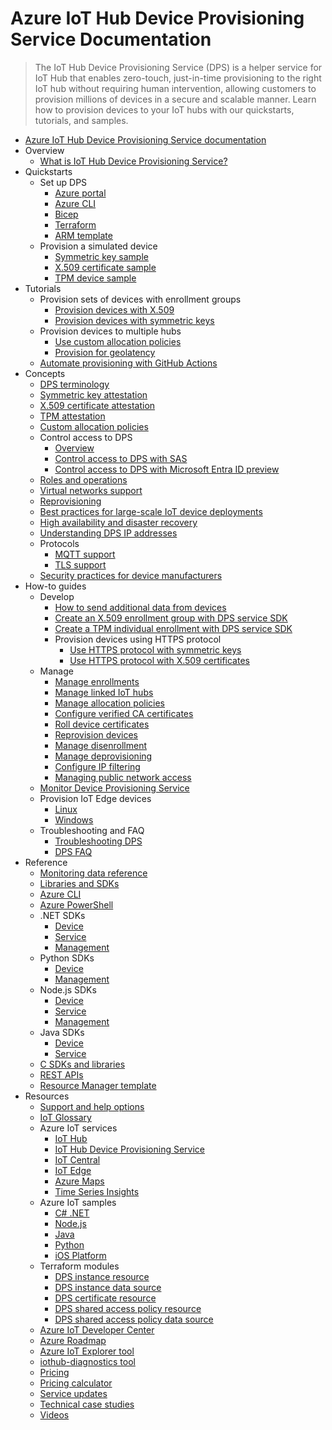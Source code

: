 # Azure IoT Hub Device Provisioning Service Documentation
> The IoT Hub Device Provisioning Service (DPS) is a helper service for IoT Hub that enables zero-touch, just-in-time provisioning to the right IoT hub without requiring human intervention, allowing customers to provision millions of devices in a secure and scalable manner. Learn how to provision devices to your IoT hubs with our quickstarts, tutorials, and samples.
  - [Azure IoT Hub Device Provisioning Service documentation](https://learn.microsoft.com/en-us/azure/iot-dps/)
  - Overview
    - [What is IoT Hub Device Provisioning Service?](https://learn.microsoft.com/en-us/azure/iot-dps/about-iot-dps)
  - Quickstarts
    - Set up DPS
      - [Azure portal](https://learn.microsoft.com/en-us/azure/iot-dps/quick-setup-auto-provision)
      - [Azure CLI](https://learn.microsoft.com/en-us/azure/iot-dps/quick-setup-auto-provision-cli)
      - [Bicep](https://learn.microsoft.com/en-us/azure/iot-dps/quick-setup-auto-provision-bicep)
      - [Terraform](https://learn.microsoft.com/en-us/azure/iot-dps/quick-setup-auto-provision-terraform)
      - [ARM template](https://learn.microsoft.com/en-us/azure/iot-dps/quick-setup-auto-provision-rm)
    - Provision a simulated device
      - [Symmetric key sample](https://learn.microsoft.com/en-us/azure/iot-dps/quick-create-simulated-device-symm-key)
      - [X.509 certificate sample](https://learn.microsoft.com/en-us/azure/iot-dps/quick-create-simulated-device-x509)
      - [TPM device sample](https://learn.microsoft.com/en-us/azure/iot-dps/quick-create-simulated-device-tpm)
  - Tutorials
    - Provision sets of devices with enrollment groups
      - [Provision devices with X.509](https://learn.microsoft.com/en-us/azure/iot-dps/tutorial-custom-hsm-enrollment-group-x509)
      - [Provision devices with symmetric keys](https://learn.microsoft.com/en-us/azure/iot-dps/how-to-legacy-device-symm-key)
    - Provision devices to multiple hubs
      - [Use custom allocation policies](https://learn.microsoft.com/en-us/azure/iot-dps/tutorial-custom-allocation-policies)
      - [Provision for geolatency](https://learn.microsoft.com/en-us/azure/iot-dps/how-to-provision-multitenant)
    - [Automate provisioning with GitHub Actions](https://learn.microsoft.com/en-us/azure/iot-dps/tutorial-automation-github-actions)
  - Concepts
    - [DPS terminology](https://learn.microsoft.com/en-us/azure/iot-dps/concepts-service)
    - [Symmetric key attestation](https://learn.microsoft.com/en-us/azure/iot-dps/concepts-symmetric-key-attestation)
    - [X.509 certificate attestation](https://learn.microsoft.com/en-us/azure/iot-dps/concepts-x509-attestation)
    - [TPM attestation](https://learn.microsoft.com/en-us/azure/iot-dps/concepts-tpm-attestation)
    - [Custom allocation policies](https://learn.microsoft.com/en-us/azure/iot-dps/concepts-custom-allocation)
    - Control access to DPS
      - [Overview](https://learn.microsoft.com/en-us/azure/iot-dps/concepts-control-access-dps)
      - [Control access to DPS with SAS](https://learn.microsoft.com/en-us/azure/iot-dps/how-to-control-access)
      - [Control access to DPS with Microsoft Entra ID preview](https://learn.microsoft.com/en-us/azure/iot-dps/concepts-control-access-dps-azure-ad)
    - [Roles and operations](https://learn.microsoft.com/en-us/azure/iot-dps/concepts-roles-operations)
    - [Virtual networks support](https://learn.microsoft.com/en-us/azure/iot-dps/virtual-network-support)
    - [Reprovisioning](https://learn.microsoft.com/en-us/azure/iot-dps/concepts-device-reprovision)
    - [Best practices for large-scale IoT device deployments](https://learn.microsoft.com/en-us/azure/iot-dps/concepts-deploy-at-scale)
    - [High availability and disaster recovery](https://learn.microsoft.com/en-us/azure/iot-dps/iot-dps-ha-dr)
    - [Understanding DPS IP addresses](https://learn.microsoft.com/en-us/azure/iot-dps/iot-dps-understand-ip-address)
    - Protocols
      - [MQTT support](https://learn.microsoft.com/en-us/azure/iot/iot-mqtt-connect-to-iot-dps?toc=/azure/iot-dps/toc.json&bc=/azure/iot-dps/breadcrumb/toc.json)
      - [TLS support](https://learn.microsoft.com/en-us/azure/iot-dps/tls-support)
    - [Security practices for device manufacturers](https://learn.microsoft.com/en-us/azure/iot-dps/concepts-device-oem-security-practices)
  - How-to guides
    - Develop
      - [How to send additional data from devices](https://learn.microsoft.com/en-us/azure/iot-dps/how-to-send-additional-data)
      - [Create an X.509 enrollment group with DPS service SDK](https://learn.microsoft.com/en-us/azure/iot-dps/quick-enroll-device-x509)
      - [Create a TPM individual enrollment with DPS service SDK](https://learn.microsoft.com/en-us/azure/iot-dps/quick-enroll-device-tpm)
      - Provision devices using HTTPS protocol
        - [Use HTTPS protocol with symmetric keys](https://learn.microsoft.com/en-us/azure/iot-dps/iot-dps-https-sym-key-support)
        - [Use HTTPS protocol with X.509 certificates](https://learn.microsoft.com/en-us/azure/iot-dps/iot-dps-https-x509-support)
    - Manage
      - [Manage enrollments](https://learn.microsoft.com/en-us/azure/iot-dps/how-to-manage-enrollments)
      - [Manage linked IoT hubs](https://learn.microsoft.com/en-us/azure/iot-dps/how-to-manage-linked-iot-hubs)
      - [Manage allocation policies](https://learn.microsoft.com/en-us/azure/iot-dps/how-to-use-allocation-policies)
      - [Configure verified CA certificates](https://learn.microsoft.com/en-us/azure/iot-dps/how-to-verify-certificates)
      - [Roll device certificates](https://learn.microsoft.com/en-us/azure/iot-dps/how-to-roll-certificates)
      - [Reprovision devices](https://learn.microsoft.com/en-us/azure/iot-dps/how-to-reprovision)
      - [Manage disenrollment](https://learn.microsoft.com/en-us/azure/iot-dps/how-to-revoke-device-access-portal)
      - [Manage deprovisioning](https://learn.microsoft.com/en-us/azure/iot-dps/how-to-unprovision-devices)
      - [Configure IP filtering](https://learn.microsoft.com/en-us/azure/iot-dps/iot-dps-ip-filtering)
      - [Managing public network access](https://learn.microsoft.com/en-us/azure/iot-dps/public-network-access)
    - [Monitor Device Provisioning Service](https://learn.microsoft.com/en-us/azure/iot-dps/monitor-iot-dps)
    - Provision IoT Edge devices
      - [Linux](https://learn.microsoft.com/en-us/azure/iot-edge/how-to-provision-devices-at-scale-linux-tpm)
      - [Windows](https://learn.microsoft.com/en-us/azure/iot-edge/how-to-provision-devices-at-scale-windows-tpm)
    - Troubleshooting and FAQ
      - [Troubleshooting DPS](https://learn.microsoft.com/en-us/azure/iot-dps/how-to-troubleshoot-dps)
      - [DPS FAQ](https://learn.microsoft.com/en-us/azure/iot-dps/dps-faq.yml)
  - Reference
    - [Monitoring data reference](https://learn.microsoft.com/en-us/azure/iot-dps/monitor-iot-dps-reference)
    - [Libraries and SDKs](https://learn.microsoft.com/en-us/azure/iot-dps/libraries-sdks)
    - [Azure CLI](https://learn.microsoft.com/cli/azure/azure-cli-reference-for-IoT)
    - [Azure PowerShell](https://learn.microsoft.com/powershell/module/az.deviceprovisioningservices)
    - .NET SDKs
      - [Device](https://learn.microsoft.com/dotnet/api/microsoft.azure.devices.provisioning.client)
      - [Service](https://learn.microsoft.com/dotnet/api/microsoft.azure.devices.provisioning.service)
      - [Management](https://learn.microsoft.com/dotnet/api/overview/azure/resourcemanager.deviceprovisioningservices-readme)
    - Python SDKs
      - [Device](https://learn.microsoft.com/python/api/azure-iot-device/azure.iot.device.aio.provisioningdeviceclient)
      - [Management](https://learn.microsoft.com/python/api/azure-mgmt-iothubprovisioningservices)
    - Node.js SDKs
      - [Device](https://learn.microsoft.com/javascript/api/azure-iot-provisioning-device)
      - [Service](https://learn.microsoft.com/javascript/api/azure-iot-provisioning-service)
      - [Management](https://learn.microsoft.com/javascript/api/overview/azure/arm-deviceprovisioningservices-readme)
    - Java SDKs
      - [Device](https://learn.microsoft.com/java/api/com.microsoft.azure.sdk.iot.provisioning.device)
      - [Service](https://learn.microsoft.com/java/api/com.microsoft.azure.sdk.iot.provisioning.service)
    - [C SDKs and libraries](https://github.com/Azure/azure-iot-sdk-c/blob/main/readme)
    - [REST APIs](https://learn.microsoft.com/rest/api/iot-dps/)
    - [Resource Manager template](https://learn.microsoft.com/azure/iot-hub/iot-hub-devguide-sdks)
  - Resources
    - [Support and help options](https://learn.microsoft.com/en-us/azure/iot/iot-support-help?toc=/azure/iot-dps/toc.json&bc=/azure/iot-dps/breadcrumb/toc.json)
    - [IoT Glossary](https://learn.microsoft.com/en-us/azure/iot/iot-glossary?toc=/azure/iot-dps/toc.json&bc=/azure/iot-dps/breadcrumb/toc.json)
    - Azure IoT services
      - [IoT Hub](https://learn.microsoft.com/en-us/azure/iot-hub/)
      - [IoT Hub Device Provisioning Service](https://learn.microsoft.com/en-us/azure/iot-dps/)
      - [IoT Central](https://learn.microsoft.com/en-us/azure/iot-central/)
      - [IoT Edge](https://learn.microsoft.com/en-us/azure/iot-edge/)
      - [Azure Maps](https://learn.microsoft.com/en-us/azure/azure-maps/)
      - [Time Series Insights](https://learn.microsoft.com/en-us/azure/time-series-insights/)
    - Azure IoT samples
      - [C# .NET](https://github.com/Azure/azure-iot-sdk-csharp)
      - [Node.js](https://github.com/Azure/azure-iot-sdk-node/tree/main/provisioning/device/samples)
      - [Java](https://github.com/Azure/azure-iot-sdk-java)
      - [Python](https://github.com/Azure/azure-iot-sdk-python/tree/v2/samples)
      - [iOS Platform](https://azure.microsoft.com/resources/samples/azure-iot-samples-ios/)
    - Terraform modules
      - [DPS instance resource](https://registry.terraform.io/providers/hashicorp/azurerm/latest/docs/resources/iothub_dps)
      - [DPS instance data source](https://registry.terraform.io/providers/hashicorp/azurerm/latest/docs/data-sources/iothub_dps)
      - [DPS certificate resource](https://registry.terraform.io/providers/hashicorp/azurerm/latest/docs/resources/iothub_dps_certificate)
      - [DPS shared access policy resource](https://registry.terraform.io/providers/hashicorp/azurerm/latest/docs/resources/iothub_dps_shared_access_policy)
      - [DPS shared access policy data source](https://registry.terraform.io/providers/hashicorp/azurerm/latest/docs/data-sources/iothub_dps_shared_access_policy)
    - [Azure IoT Developer Center](https://azure.microsoft.com/develop/iot/)
    - [Azure Roadmap](https://azure.microsoft.com/roadmap/?category=iot)
    - [Azure IoT Explorer tool](https://github.com/Azure/azure-iot-explorer)
    - [iothub-diagnostics tool](https://github.com/Azure/iothub-diagnostics)
    - [Pricing](https://azure.microsoft.com/pricing/details/iot-hub/)
    - [Pricing calculator](https://azure.microsoft.com/pricing/calculator/)
    - [Service updates](https://azure.microsoft.com/updates/?product=iot-hub)
    - [Technical case studies](https://microsoft.github.io/generative-ai-for-beginners/)
    - [Videos](https://azure.microsoft.com/documentation/videos/index/?services=iot-hub)
